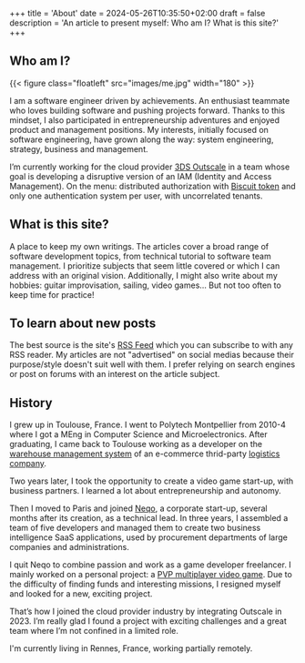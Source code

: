 +++
title = 'About'
date = 2024-05-26T10:35:50+02:00
draft = false
description = 'An article to present myself: Who am I? What is this site?'
+++

## Who am I?

{{< figure class="floatleft" src="images/me.jpg" width="180" >}} 

I am a software engineer driven by achievements. An enthusiast teammate who loves building software and pushing projects forward. Thanks to this mindset, I also participated in entrepreneurship adventures and enjoyed product and management positions. My interests, initially focused on software engineering, have grown along the way: system engineering, strategy, business and management.

I’m currently working for the cloud provider [3DS Outscale](https://fr.outscale.com/) in a team whose goal is developing a disruptive version of an IAM (Identity and Access Management). On the menu: distributed authorization with [Biscuit token](https://www.biscuitsec.org/) and only one authentication system per user, with uncorrelated tenants.

## What is this site?

A place to keep my own writings. The articles cover a broad range of software development topics, from technical tutorial to software team management. I prioritize subjects that seem little covered or which I can address with an original vision. Additionally, I might also write about my hobbies: guitar improvisation, sailing, video games… But not too often to keep time for practice!

## To learn about new posts

The best source is the site's [RSS Feed](/index.xml) which you can subscribe to with any RSS reader. My articles are not "advertised" on social medias because their purpose/style doesn't suit well with them. I prefer relying on search engines or post on forums with an interest on the article subject.
  
## History

I grew up in Toulouse, France. I went to Polytech Montpellier from 2010-4 where I got a MEng in Computer Science and Microelectronics. After graduating, I came back to Toulouse working as a developer on the [warehouse management system](https://en.wikipedia.org/wiki/Warehouse_management_system) of an e-commerce thrid-party [logistics company](https://lemans.e-logik.fr/?gad_source=1&gclid=CjwKCAjwx-CyBhAqEiwAeOcTdTXp0g8Zo0NWolLNqNd3LeL6YCoz6BhppcTP-vhq6uxnT-9uS0fjKhoCAMoQAvD_BwE). 

Two years later, I took the opportunity to create a video game start-up, with business partners. I learned a lot about entrepreneurship and autonomy.

Then I moved to Paris and joined [Neqo](https://www.neqo.eu/), a corporate start-up, several months after its creation, as a technical lead. In three years, I assembled a team of five developers and managed them to create two business intelligence SaaS applications, used by procurement departments of large companies and administrations.

I quit Neqo to combine passion and work as a game developer freelancer. I mainly worked on a personal project: a [PVP multiplayer video game](https://www.youtube.com/watch?v=ibAhIvJ0JPc). Due to the difficulty of finding funds and interesting missions, I resigned myself and looked for a new, exciting project.

That’s how I joined the cloud provider industry by integrating Outscale in 2023. I’m really glad I found a project with exciting challenges and a great team where I’m not confined in a limited role.

I'm currently living in Rennes, France, working partially remotely.